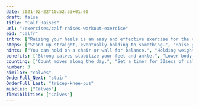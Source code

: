 ```yaml
---
date: 2021-02-22T10:52:53+01:00
draft: false
title: "Calf Raises"
url: "/exercises/calf-raises-workout-exercise"
eid: "calfr"
intro: ["Raising your heels is an easy and effective exercise for the calves."]
steps: ["Stand up straight, eventually holding to something.", "Raise your heels until you are standing on your toes.", "Bring down the heels back to the floor.", "This is one repetition."]
hints: ["You can hold on a chair or wall for balance.", "Holding weights (bags or dumbbells) will make the exercise more effective.", "Calf raises can easily be done while in the morning mirror, or in front of the TV."]
benefits: ["Strong calves stabilize your feet and ankle.", "Lower body performance frequently depends on calves, strength them will make a difference.", "Advantage or explosiveness in sprinting.", "Protect knees on jumps, burpees and any impact actions."]
counting: ["Count moves along the day.", "Set a timer for 30secs of calf raises. The next day increase 2 seconds, and consecutively.", "Set a goal for 20 consecutive days, restart counting the days if the daily goal is missed."]
number: 3
similar: "calves"
OrderFull_Next: "stair"
OrderFull_Last: "tricep-knee-pus"
muscles: ["Calves"]
flexibilities: ["Calves"]
---
```

